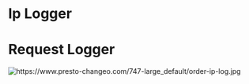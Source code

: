 # Ip Logger

# Request Logger

<img src="https://www.presto-changeo.com/747-large_default/order-ip-log.jpg" alt="https://www.presto-changeo.com/747-large_default/order-ip-log.jpg" class="transparent">
